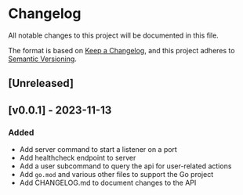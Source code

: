 # Changelog

All notable changes to this project will be documented in this file.

The format is based on [Keep a Changelog](https://keepachangelog.com/en/1.0.0/),
and this project adheres to [Semantic Versioning](https://semver.org/spec/v2.0.0.html).

## [Unreleased]

## [v0.0.1] - 2023-11-13

### Added

- Add server command to start a listener on a port
- Add healthcheck endpoint to server
- Add a user subcommand to query the api for user-related actions
- Add `go.mod` and various other files to support the Go project
- Add CHANGELOG.md to document changes to the API
